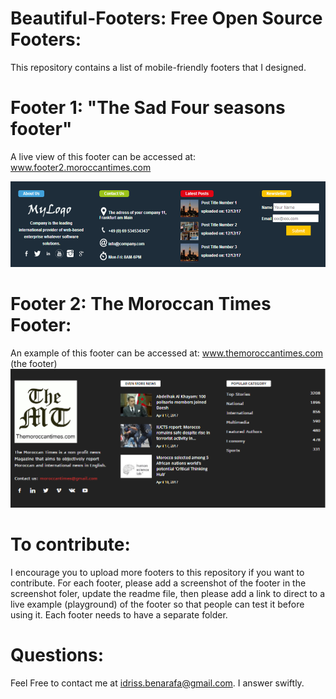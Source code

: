 # Beautiful-Footers: Free Open Source Footers:
This repository contains a list of mobile-friendly footers that I designed.
#  Footer 1: "The Sad Four seasons footer"
A live view of this footer can be accessed at: www.footer2.moroccantimes.com

![Alt text](/screenshots/sad_four_seasons.png?raw=true "Footer Number 1")

#  Footer 2: The Moroccan Times Footer:
An example of this footer can be accessed at: www.themoroccantimes.com (the footer)
![Alt text](/screenshots/moroccantimes.png?raw=true "Footer Number 1")
# To contribute:
I encourage you to upload more footers to this repository if you want to contribute.
For each footer, please add a screenshot of the footer in the screenshot foler, update the readme file, then please add a link to direct to a live example (playground) of the footer so that people can test it before using it.
Each footer needs to have a separate folder.
# Questions:
Feel Free to contact me at idriss.benarafa@gmail.com. I answer swiftly.
